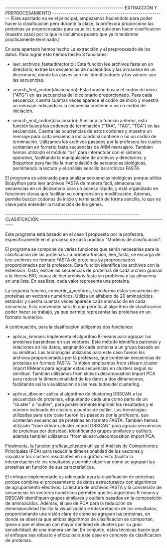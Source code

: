 ----------------------------------------------------------- EXTRACCIÓN Y PREPROCESAMIENTO --------------------------------------------------------
(Este apartado no es el principal, empezamos haciendolo para poder hacer la clasificacion pero durante la clase, la profesora proporciono las proteinas ya
preprocesadas para aquellos que quisieran hacer clasificacion (nuestro caso) por lo que lo incluimos puesto que ya lo teniamos practicamente terminado.)

En este apartado hemos hecho La extracción y el preprocesado de los datos. Para lograr esto hemos hecho 3 funciones:

- leer_archivos_fasta(directorio): Esta función lee archivos fasta en un directorio, extrae las secuencias de nucleótidos y las almacena en un diccionario, 
donde las claves son los identificadores y los valores son las secuencias.

- search_first_codon(diccionario): Esta función busca el codón de inicio ("ATG") en las secuencias del diccionario proporcionado. Para cada secuencia, cuenta 
cuántas veces aparece el codón de inicio y muestra un mensaje indicando si la secuencia contiene o no un codón de iniciación.

- search_end_codon(diccionario): Similar a la función anterior, esta función busca los codones de terminación ("TAA", "TAG", "TGA") en las secuencias. Cuenta
las ocurrencias de estos codones y muestra un mensaje para cada secuencia indicando si contiene o no un codón de terminación.
Utilizamos los archivos pasados por la profesora los cuales contenian en formato fasta secuencias de ARM mensajero. Tambien hemos utilizado el módulo "os" 
para interactuar con el sistema operativo, facilitando la manipulación de archivos y directorios; y Biopython para facilita la manipulación de secuencias 
biológicas, permitiendo la lectura y el análisis sencillo de archivos FASTA.

El programa es adecuado para analizar secuencias biológicas porque utiliza Biopython para leer archivos FASTA de manera fácil, almacena las secuencias en 
un diccionario para un acceso rápido, y está organizado en funciones claras que facilitan su comprensión y modificación. Además, permite buscar codones de 
inicio y terminación de forma sencilla, lo que es clave para entender la traducción de los genes.

------------------------------------------------------------------- CLASIFICACIÓN -----------------------------------------------------------------

Este programa está basado en el caso 1 propuesto por la profesora, específicamente en el proceso de caso práctico "Modelos de clasificación".

El programa se compone de varias funciones que serán necesarias para la clasificación de las proteínas. La primera función, leer_fasta, se encarga 
de leer archivos en formato FASTA de proteinas ya preprocesados proporcionados por la profesora. Esta función identifica los archivos con la extensión 
.fasta, extrae las secuencias de proteínas de cada archivo gracias a la libreria BIO, capaz de leer archivos fasta sin problema y las almacena en una lista.
En esa lista, cada valor representa una proteina.

La segunda función, convertir_a_vectores, transforma estas secuencias de proteínas en vectores numéricos. Utiliza un alfabeto de 20 aminoácidos estándar 
y cuenta cuántas veces aparece cada aminoácido en cada secuencia. Esta conversión sera lo que permita al algoritmo de clasificacion poder hacer su trabajo, 
ya que permite representar las proteínas en un formato numerico.

A continuación, para la clasificacion utilizamos dos funciones:

- aplicar_kmeans: implementa el algoritmo K-means para agrupar las proteínas basándose en sus vectores. Este método identifica patrones y relaciones en los 
datos, asignando cada proteína a un grupo basado en su similitud. Las tecnologias utilizadas para este caso fueron los archivos proporcionados por la profesora, 
que contenían secuencias de proteínas en formato FASTA. Tambien empleamos from sklearn.cluster import KMeans para agrupar estas secuencias en clusters según su 
similitud. También utilizamos from sklearn.decomposition import PCA para reducir la dimensionalidad de los datos a dos dimensiones, facilitando así la 
visualización de los resultados del clustering.

- aplicar_dbscan: aplica el algoritmo de clustering DBSCAN a las secuencias de proteínas, etiquetando cada una como parte de un "cluster" o "outlier", para
posteriormente imprimir los resultados y el número estimado de clusters y puntos de outlier. Las tecnologias utilizadas para este caso fueron los pasados por 
la profesora, que contenían secuencias de proteínas en formato FASTA. Tambien hemos utilizado "from sklearn.cluster import DBSCAN" para agrupa secuencias de 
proteínas por densidad, identificando grupos similares y outliers; además también utilizamos "from sklearn.decomposition import PCA.

Finalmente, la función graficar_clusters utiliza el Análisis de Componentes Principales (PCA) para reducir la dimensionalidad de los vectores y visualizar 
los clusters resultantes en un gráfico. Esto facilita la interpretación de los resultados y permite observar cómo se agrupan las proteínas en función de 
sus características.

El enfoque implementado es adecuado para la clasificación de proteínas porque combina el procesamiento de datos estructurados con algoritmos de agrupamiento 
efectivos. La lectura de archivos FASTA y la conversión de secuencias en vectores numéricos permiten que los algoritmos K-means y DBSCAN identifiquen grupos 
similares y outliers basados en la composición de aminoácidos. Además, el uso de PCA para la reducción de dimensionalidad facilita la visualización e 
interpretación de los resultados, proporcionando una visión clara de cómo se agrupan las proteínas, en donde se observa que ambos algoritmos de clasificacion 
se comportan, (pese a que el obscan con mayor cantidad de clusters por su gran sensibilidad) de una manera similar. En conjunto, estas técnicas hacen que el 
enfoque sea robusto y eficaz para este caso en concreto de clasificacion de proteinas.
